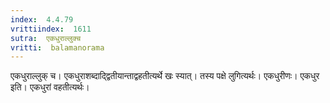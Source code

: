 ```yaml
---
index:  4.4.79
vrittiindex:  1611
sutra:  एकधुराल्लुक्च
vritti:  balamanorama 
---
```


एकधुराल्लुक् च। एकधुराशब्दाद्द्वितीयान्ताद्वहतीत्यर्थे खः स्यात्। तस्य पक्षे लुगित्यर्थः। एकधुरीणः। एकधुर इति। एकधुरां वहतीत्यर्थः।

